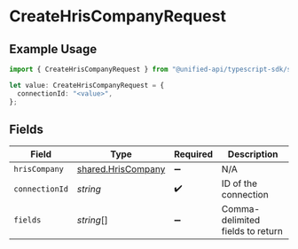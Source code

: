 # CreateHrisCompanyRequest

## Example Usage

```typescript
import { CreateHrisCompanyRequest } from "@unified-api/typescript-sdk/sdk/models/operations";

let value: CreateHrisCompanyRequest = {
  connectionId: "<value>",
};
```

## Fields

| Field                                                           | Type                                                            | Required                                                        | Description                                                     |
| --------------------------------------------------------------- | --------------------------------------------------------------- | --------------------------------------------------------------- | --------------------------------------------------------------- |
| `hrisCompany`                                                   | [shared.HrisCompany](../../../sdk/models/shared/hriscompany.md) | :heavy_minus_sign:                                              | N/A                                                             |
| `connectionId`                                                  | *string*                                                        | :heavy_check_mark:                                              | ID of the connection                                            |
| `fields`                                                        | *string*[]                                                      | :heavy_minus_sign:                                              | Comma-delimited fields to return                                |